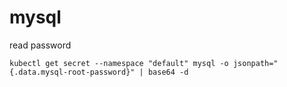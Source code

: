 # mysql

read password

```shell
kubectl get secret --namespace "default" mysql -o jsonpath="{.data.mysql-root-password}" | base64 -d
```
